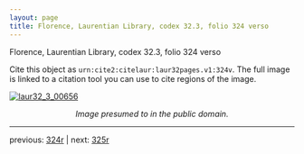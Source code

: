 ```yaml
---
layout: page
title: Florence, Laurentian Library, codex 32.3, folio 324 verso
---
```


Florence, Laurentian Library, codex 32.3, folio 324 verso

Cite this object as `urn:cite2:citelaur:laur32pages.v1:324v`.  The full image is linked to a citation tool you can use to cite regions of the image.

[![laur32_3_00656](http://www.homermultitext.org/iipsrv?IIIF=/project/homer/pyramidal/deepzoom/citelaur/laur32imgs/v1/laur32_3_00656.tif/full/800,/0/default.jpg)](http://www.homermultitext.org/ict2/?urn=urn:cite2:citelaur:laur32imgs.v1:laur32_3_00656) 

<p style="text-align: center; font-style: italic;">Image presumed to in the public domain.</p>

---

previous: [324r](../324r/) | next: [325r](../325r/)